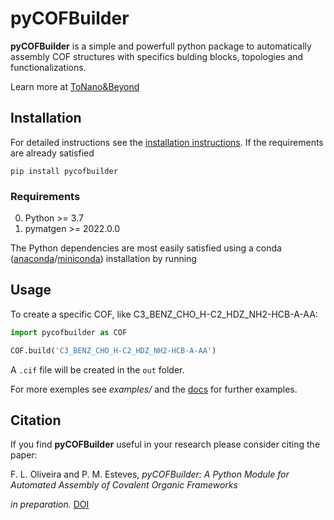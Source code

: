 pyCOFBuilder
========================

**pyCOFBuilder** is a simple and powerfull python package to automatically assembly COF structures with specifics bulding blocks, topologies and functionalizations.

Learn more at [ToNano&Beyond](https://tonanoandbeyondblog.wordpress.com/)


## Installation

For detailed instructions see the [installation instructions](https://tonanoandbeyondblog.wordpress.com/).
If the requirements are already satisfied
```
pip install pycofbuilder
```

### Requirements
0. Python >= 3.7
1. pymatgen >= 2022.0.0


The Python dependencies are most easily satisfied using a conda
([anaconda](https://www.anaconda.com/distribution)/[miniconda](https://docs.conda.io/en/latest/miniconda.html))
installation by running

## Usage

To create a specific COF, like C3_BENZ_CHO_H-C2_HDZ_NH2-HCB-A-AA:
```python
import pycofbuilder as COF

COF.build('C3_BENZ_CHO_H-C2_HDZ_NH2-HCB-A-AA')

```

A `.cif` file will be created in the `out` folder. 

For more exemples see _examples/_ and the [docs](https://github.com/lipelopesoliveira/pyCOFBuilder/examples.html)
for further examples.



## Citation

If you find **pyCOFBuilder** useful in your research please consider citing the paper:

F. L. Oliveira and P. M. Esteves,
*pyCOFBuilder: A Python Module for Automated Assembly of Covalent Organic Frameworks*

*in preparation.* [DOI](https://doi.org/)